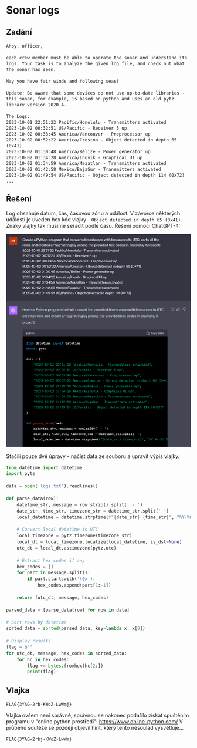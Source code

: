 # Sonar logs

## Zadání

```
Ahoy, officer,

each crew member must be able to operate the sonar and understand its logs. Your task is to analyze the given log file, and check out what the sonar has seen.

May you have fair winds and following seas!

Update: Be aware that some devices do not use up-to-date libraries - this sonar, for example, is based on python and uses an old pytz library version 2020.4.

The Logs:
2023-10-01 22:51:22 Pacific/Honolulu - Transmitters activated
2023-10-02 00:32:51 US/Pacific - Receiver 5 up
2023-10-02 00:33:45 America/Vancouver - Preprocessor up
2023-10-02 00:52:22 America/Creston - Object detected in depth 65 (0x41)
2023-10-02 01:30:48 America/Belize - Power generator up
2023-10-02 01:34:28 America/Inuvik - Graphical UI up
2023-10-02 01:34:59 America/Mazatlan - Transmitters activated
2023-10-02 01:42:58 Mexico/BajaSur - Transmitters activated
2023-10-02 01:49:54 US/Pacific - Object detected in depth 114 (0x72)
...
```

## Řešení

Log obsahuje datum, čas, časovou zónu a událost. V závorce některých událostí je uveden hex kód vlajky - `Object detected in depth 65 (0x41)`.
Znaky vlajky tak musíme seřadit podle času. Řešení pomocí ChatGPT-4:

![GPT](gpt.png "ChatGPT-4")

Stačili pouze dvě úpravy - načíst data ze souboru a upravit výpis vlajky.

```python
from datetime import datetime
import pytz

data = open('logs.txt').readlines()

def parse_data(row):
    datetime_str, message = row.strip().split(' - ')
    date_str, time_str, timezone_str = datetime_str.split(' ')
    local_datetime = datetime.strptime(f"{date_str} {time_str}", "%Y-%m-%d %H:%M:%S")
    
    # Convert local datetime to UTC
    local_timezone = pytz.timezone(timezone_str)
    local_dt = local_timezone.localize(local_datetime, is_dst=None)
    utc_dt = local_dt.astimezone(pytz.utc)
    
    # Extract hex codes if any
    hex_codes = []
    for part in message.split():
        if part.startswith('(0x'):
            hex_codes.append(part[1:-1])
    
    return (utc_dt, message, hex_codes)

parsed_data = [parse_data(row) for row in data]

# Sort rows by datetime
sorted_data = sorted(parsed_data, key=lambda x: x[0])

# Display results
flag = b""
for utc_dt, message, hex_codes in sorted_data:
    for hc in hex_codes:
        flag += bytes.fromhex(hc[2:])
        print(flag)
```

## Vlajka

```
FLAG{3YAG-2rb-KWoZ-LwWmj}
```

Vlajka ovšem není správně, správnou se nakonec podařilo získat spuštěním programu v "online python prostředí": https://www.online-python.com/
V průběhu soutěže se později objevil hint, který tento nesoulad vysvětluje...

```
FLAG{3YAG-2rbj-KWoZ-LwWm}
```
